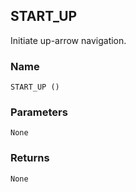 ## START\_UP

Initiate up-arrow navigation.


### Name

`START_UP ()`


### Parameters

`None`


### Returns

`None
`